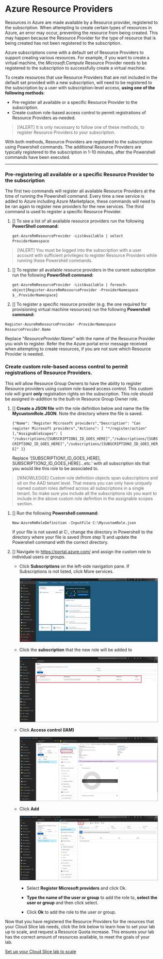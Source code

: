 # Azure Resource Providers      

Resources in Azure are made available by a Resource provider, registered to the subscription. When attempting to create certain types of resources in Azure, an error may occur, preventing the resource from being created. This may happen because the Resource Provider for the type of resource that is being created has not been registered to the subscription. 

Azure subscriptions come with a default set of Resource Providers to support creating various resources. For example, if you want to create a virtual machine, the *Microsoft.Compute* Resource Provider needs to be registered to the subscription to successfully create a virtual machine. 

To create resources that use Resource Providers that are not included in the default set provided with a new subscription, will need to be registered to the subscription by a user with subscription-level access, **using one of the following methods**:

- Pre-register all available or a specific Resource Provider to the subscription.
- Create custom role-based access control to permit registrations of Resource Providers as-needed.

> [!ALERT] It is only necessary to follow one of these methods, to register Resource Providers to your subscription. 

With both methods, Resource Providers are registered to the subscription using  Powershell commands. The additional Resource Providers are typically registered to the subscription in 1-10 minutes, after the Powershell commands have been executed.

---
### Pre-registering all available or a specific Resource Provider to the subscription 

The first two commands will register all available Resource Providers at the time of running the Powershell command. Every time a new service is added to Azure including Azure Marketplace, these commands will need to be ran again to register new providers for the new services. The third command is used to register a specific Resource Provider. 

1. [] To see a list of all available resource providers run the following **PowerShell command:** 

   `get-AzureRmResourceProvider -ListAvailable | select ProviderNamespace`

> [!ALERT] You must be logged into the subscription with a user account with sufficient privileges to register Resource Providers while running these Powershell commands.

1. [] To register all available resource providers in the current subscription run the following **PowerShell command:**

   `get-AzureRmResourceProvider -ListAvailable | foreach-object{Register-AzureRmResourceProvider -ProviderNamespace $_.ProviderNamespace}`

1. [] To register a specific resource provider (e.g. the one required for provisioning virtual machine resources) run the following **Powershell command:**

`Register-AzureRmResourceProvider -ProviderNamespace ResourceProvider.Name`

Replace "*ResourceProvider.Name*" with the name of the Resource Provider you wish to register. Refer the the Azure portal error message received when attempting to create resources, if you are not sure which Resource Provider is needed.

### Create custom role-based access control to permit registrations of  Resource Providers.

This will allow Resource Group Owners to have the ability to register Resource providers using custom role-based access control. This custom role will grant **only** registration rights on the subscription. This role should be assigned in-addition to the built-in Resource Group Owner role.

1. [] **Create a JSON file** with the role definition below and name the file **MycustomRole.JSON**. Note the directory where the file is saved. 

   `{"Name": "Register Microsoft providers","Description": "Can register Microsoft providers","Actions": [ "*/register/action" ],"AssignableScopes": [ "/subscriptions/[SUBSCRIPTION1_ID_GOES_HERE]","/subscriptions/[SUBSCRIPTION2_ID_GOES_HERE]","/subscriptions/[SUBSCRIPTION3_ID_GOES_HERE]" ]}`

   Replace ‘[SUBSCRIPTION1_ID_GOES_HERE], SUBSCRIPTION2_ID_GOES_HERE]…etc.’ with all subscription ids that you would like this role to be associated to.

> [!KNOWLEDGE] Custom role definition objects span subscriptions and sit on the AAD tenant level. That means you can only have uniquely named custom roles defined across all subscriptions in a single tenant. So make sure you include all the subscriptions ids you want to include in the above custom role definition in the assignable scopes section.

1. [] Run the following **Powershell command:** 

   `New-AzureRmRoleDefinition -InputFile C:\MycustomRole.json`

   If your file is not saved at C:\, change the directory in Powershell to the directory where your file is saved (from step 1) and update the Powershell command with the correct directory.

1. [] Navigate to https://portal.azure.com/ and assign the custom role to individual users or groups.

   - Click **Subscriptions** on the left-side navigation pane. If Subscriptions is not listed, click More services. 

     ![Subscription button](images/resource-providers-subscriptions-button.png)

   - Click the **subscription** that the new role will be added to

       ![Subscription button](images/resource-providers-subscriptions-to-add.png)

   - Click **Access control (IAM)**

       ![Access control](images/resource-providers-Access-control.png)

   - Click **Add**

     ![Add](images/resource-providers-subscriptions-add.png)

     - Select **Register Microsoft providers** and click Ok.

     - **Type the name of the user or group** to add the role to, **select the user or group** and then click select.

     - Click **Ok** to add the role to the user or group. 

Now that you have registered the Resource Providers for the reources that your Cloud Slice lab needs, click the link below to learn how to set your lab up to scale, and request a Resource Quota increase. This ensures your lab has the correct amount of resources available, to meet the goals of your lab. 

[Set up your Cloud Slice lab to scale](scale.md)
